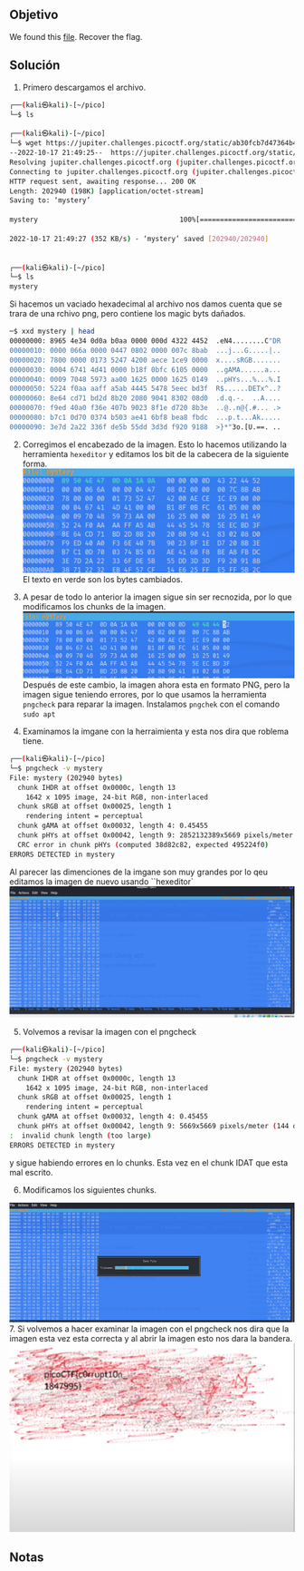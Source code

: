 ## Objetivo
We found this [file](https://jupiter.challenges.picoctf.org/static/ab30fcb7d47364b4190a7d3d40edb551/mystery). Recover the flag.

## Solución
1. Primero descargamos el archivo.
``` bash
┌──(kali㉿kali)-[~/pico]
└─$ ls
                                                                                                                                                                       
┌──(kali㉿kali)-[~/pico]
└─$ wget https://jupiter.challenges.picoctf.org/static/ab30fcb7d47364b4190a7d3d40edb551/mystery
--2022-10-17 21:49:25--  https://jupiter.challenges.picoctf.org/static/ab30fcb7d47364b4190a7d3d40edb551/mystery
Resolving jupiter.challenges.picoctf.org (jupiter.challenges.picoctf.org)... 3.131.60.8
Connecting to jupiter.challenges.picoctf.org (jupiter.challenges.picoctf.org)|3.131.60.8|:443... connected.
HTTP request sent, awaiting response... 200 OK
Length: 202940 (198K) [application/octet-stream]
Saving to: ‘mystery’

mystery                                   100%[====================================================================================>] 198.18K   352KB/s    in 0.6s    

2022-10-17 21:49:27 (352 KB/s) - ‘mystery’ saved [202940/202940]

                                                                                                                                                                       
┌──(kali㉿kali)-[~/pico]
└─$ ls
mystery
```
Si hacemos un vaciado hexadecimal al archivo nos damos cuenta que se trara de una rchivo png, pero contiene los magic byts dañados.
``` bash
─$ xxd mystery | head
00000000: 8965 4e34 0d0a b0aa 0000 000d 4322 4452  .eN4........C"DR
00000010: 0000 066a 0000 0447 0802 0000 007c 8bab  ...j...G.....|..
00000020: 7800 0000 0173 5247 4200 aece 1ce9 0000  x....sRGB.......
00000030: 0004 6741 4d41 0000 b18f 0bfc 6105 0000  ..gAMA......a...
00000040: 0009 7048 5973 aa00 1625 0000 1625 0149  ..pHYs...%...%.I
00000050: 5224 f0aa aaff a5ab 4445 5478 5eec bd3f  R$......DETx^..?
00000060: 8e64 cd71 bd2d 8b20 2080 9041 8302 08d0  .d.q.-.  ..A....
00000070: f9ed 40a0 f36e 407b 9023 8f1e d720 8b3e  ..@..n@{.#... .>
00000080: b7c1 0d70 0374 b503 ae41 6bf8 bea8 fbdc  ...p.t...Ak.....
00000090: 3e7d 2a22 336f de5b 55dd 3d3d f920 9188  >}*"3o.[U.==. ..
```

2. Corregimos el encabezado de la imagen. Esto lo hacemos utilizando la herramienta `hexeditor` y editamos los bit de la cabecera de la siguiente forma.
![IMG28.png](../../imgRes/IMG28.png)
 El texto en verde son los bytes cambiados.


3. A pesar de todo lo anterior la imagen sigue sin ser recnozida, por lo que modificamos los chunks de la imagen.
![IMG29.png](../../imgRes/IMG29.png)
Después de este cambio, la imagen ahora esta en formato PNG, pero la imagen sigue teniendo errores, por lo que usamos la  herramienta  `pngcheck` para reparar la imagen. Instalamos `pngchek` con el comando `sudo apt`

4. Examinamos la imgane con la herraimienta y esta nos dira que roblema tiene.
``` bash
┌──(kali㉿kali)-[~/pico]
└─$ pngcheck -v mystery
File: mystery (202940 bytes)
  chunk IHDR at offset 0x0000c, length 13
    1642 x 1095 image, 24-bit RGB, non-interlaced
  chunk sRGB at offset 0x00025, length 1
    rendering intent = perceptual
  chunk gAMA at offset 0x00032, length 4: 0.45455
  chunk pHYs at offset 0x00042, length 9: 2852132389x5669 pixels/meter
  CRC error in chunk pHYs (computed 38d82c82, expected 495224f0)
ERRORS DETECTED in mystery

```
Al parecer las dimenciones de la imgane son muy grandes por lo qeu editamos la imagen de nuevo usando ``hexeditor`
![IMG30.png](../../imgRes/IMG30.png)

5. Volvemos a revisar la imagen con el pngcheck
``` bash
┌──(kali㉿kali)-[~/pico]
└─$ pngcheck -v mystery
File: mystery (202940 bytes)
  chunk IHDR at offset 0x0000c, length 13
    1642 x 1095 image, 24-bit RGB, non-interlaced
  chunk sRGB at offset 0x00025, length 1
    rendering intent = perceptual
  chunk gAMA at offset 0x00032, length 4: 0.45455
  chunk pHYs at offset 0x00042, length 9: 5669x5669 pixels/meter (144 dpi)
:  invalid chunk length (too large)
ERRORS DETECTED in mystery

```
y sigue habiendo errores en lo chunks. Esta vez en el chunk IDAT que esta mal escrito.

6. Modificamos los siguientes chunks.

![IMG31.png](../../imgRes/IMG31.png)
7. Si volvemos a hacer examinar la imagen con el pngcheck nos dira que la imagen esta vez esta correcta y al abrir la imagen esto nos dara la bandera.
![IMG33.png](../../imgRes/IMG33.png)

## Notas
